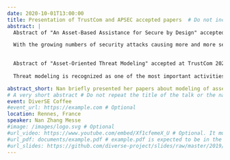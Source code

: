```yaml
---
date: 2020-10-01T13:00:00
title: Presentation of TrustCom and APSEC accepted papers  # Do not include the name of the event or the speakers
abstract: |
  Abstract of "An Asset-Based Assistance for Secure by Design" accepted at APSEC 2020.

  With the growing numbers of security attacks causing more and more serious damages in software systems, security cannot be added as an afterthought in software development. It has to be built in from the early development phases such as requirement and design. The role responsible for designing a software system is termed an "architect", knowledgeable about the system architecture design, but not always well-trained in security. Moreover, involving other security experts into the system design is not always possible due to time-to-market and budget constraints. To address these challenges, we propose to define an asset-based security assistance, to help architects design secure systems even if these architects have limited knowledge in security. This assistance helps alert threats, and integrate the security controls over vulnerable parts of system into the architecture model. The central concept enabling this assistance is that of asset.
  

  Abstract of "Asset-Oriented Threat Modeling" accepted at TrustCom 2020.
  
  Threat modeling is recognized as one of the most important activities in software security. It helps to address security issues in software development. Several threat modeling processes are widely used in the industry such as the one of Microsoft SDL. In threat modeling, it is essential to first identify assets before enumerating threats, in order to diagnose the threat targets and spot the protection mechanisms. Asset identification and threat enumeration are collaborative activities involving many actors such as security experts and software architects. These activities are traditionally carried out in brainstorming sessions. Due to the lack of guidance, the lack of a sufficiently formalized process, the high dependence on actors’ knowledge, and the variety of actors’ background, these actors often have difficulties collaborating with each other. Brainstorming sessions are thus often conducted sub-optimally and require significant effort. To address this problem, we aim at structuring the asset identification phase by proposing a systematic asset identification process, which is based on a reference model. This process structures and identifies relevant assets, facilitating the threat enumeration during brainstorming. We illustrate the proposed process with a case study and show the usefulness of our process in supporting threat enumeration and improving existing threat modeling processes such as the Microsoft SDL one.

abstract_short: Nan briefly presented her papers about modeling of asset vulnerabilities and how mine information in the CAPEC classification to identify vulnerabilities at design time.
# A very short abstract # Do not repeat the title of the talk or the name of the event or the name of the speakers
event: DiverSE Coffee
#event_url: https://example.com # Optional
location: Rennes, France
speaker: Nan Zhang Messe
#image: /images/logo.svg # Optional
#url_video: https://www.youtube.com/embed/Xf1cfemeX_U # Optional. It must be the embed URL.
#url_pdf: documents/example.pdf # example.pdf is expected to be in the static/document. folder. It can also be any URL.
#url_slides: https://github.com/diverse-project/slides/raw/master/2019/stamp/20190328_stamp_solocal.pptx # It can also be a relative address such as documents/example.pdf
---
```

